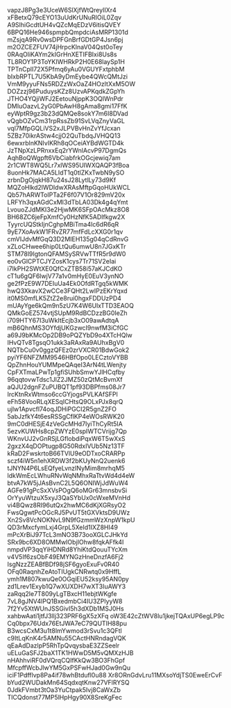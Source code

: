 vapzJ8Pg3e3UceW6SlXjfWtQreyIIXr4
xFBetxQ79cEYO13uUdKrUNuRIOiL0Zqv
A9SlhiGcdtUH4vQZcMqEDzV6itisQVEY
6BPQ16He946spmpbQmpdciAsMRP1301d
mZsjqA9Rv0wsDPFGnBrfGDtGP4Jsn6pj
m2OZCEZFUV74jHrpcKInaV04Qst0oTey
0RAqOliKAYm2kIGrHnXETIFBIxi8Us8s
TL8ROY1P3ToYKIWHRkP2H0E68laySp1H
TPTnCplI72X5Pfmq6yAu0VGUYFxtphbM
bIxbRPTL7U5KbA9yDmEybe4QWcQMtJzi
VmM9yyuFNs5RDZzWxOaZ4HOzItXxM5OW
DOZzzj96PuduysKZz8UzvAPKqdkZGpYh
JTHO4YQjiWFJ2EetouNjppK3OQIWnPdr
DMIuOazvL2yG0PbAwH8gAma8gmi17FfK
eyWptR9gz3b23dQMQe8sokY7m6I8DVad
vQgbOZvCm31rpRssZb91SvLVqZnyVaGL
vql7MfpGQLiVS2xJLPVBvHnZvYfJcxan
5ZBz70ikrAStw4cjjO2QuTbdqJVHQQ13
6ewxrblnKNIvIKRh8qOCeiAYBdWGTD4k
JzTNpXzLPRnxxEq2rYWnlAcvP97DgmQs
AqhBoQWgpft6VbCiabfrkOGcjewiq7am
2r1CWT8WQ5Lr7xlWS95UIWXQAQP3fBoa
8uonHk7MACA5LIdT1q0tlZKxTwbN9ySO
zrbnDgOjqkH87u24sJ28LytlLy73d9Kf
MQZoHlkd2lWDIdwXRAsMftpGqoHUkWCL
Qb57hARWToIPTa2F6f07V1Or829mV20x
LRFYh3qxAGdCxMI3dTbLA03Dk4g4qYmt
LvouoZJdMKI3e2HjwMK6SFpOAcMkz8O8
BH68ZC6jeFpXmfCy0HzNfK5ADIfkgw2X
TyyrcUQStkIjnCghpMBiTma4lc6dR6qR
9yE7XoAvkW1FRvZR77mfFdLcXXG0r1qv
cmVIJdvMfGqQ3D2MIEH135g04qCdRnvG
xZLoCHwee6hip0LtQu6umwU8n7JGxKTr
STM78l9IgtonQFAMSySRVwTTfR5r9dW0
eo0vGlCPTCJYZosK1cys7Tr71SV2eIai
i7IkPH2SWtXE0QfCxZTB58i57aKJCdKO
cT1u6gQF6lwjV77a1v0mHyE0EuV3ynNO
ge2fPzE9W7DEIuUa4Ek0OfdRTgq5kWMK
hwQ3XkavX2wCCe3FQHt2LwIPzEKrYqxd
it0MS0mfLK5ZtZ2e8rui0hgxFDDUzPD4
mUAyYge6kQm9n5zU7K4W6UlxTTD3EAOQ
QMkGoEZ574vtjSUpM9RdBCDzzBG0IeZh
i709HTY67I3uWkItEcjb3xO09awAdtqA
mB6QhnMS3OYfdjUKGzwcI9nwfM3iCfGC
a69J9bKMcOp2DB9oPQZYbD9o4XTcHQlw
IHvQTv8TgsqO1ukk3aRAxRa9AUhxBgV0
NQTbCu0v0ggzQFEz0zrVXCR01BdwGok2
pyiYF6NFZMM9546HBfOpo0LECztoVYBB
QpZhnHouYUMMpeQAqeI3ArN4tLWenjty
CpFXTmaLPwTp1gfiSUhbSmwYJlHCqfby
96qqtovwTdsc1JlZ2JMZ50zQtMcBvmXf
aQJU2dgnFZuPUBQT1pf93DBPfms08Jr7
IrcKtnRxWtmso6ccGYjogsPVLKAfSFPl
eFh58VooRLqXESqICHtsQ9OLxPJx8qrQ
ujlw1Apvcfl74oqJDHiPGCI2R5gnZ2FO
5abJzfkY4t6esRSSgCflKP4eWOsRWK20
9mC0dHESjE4zVeGcMHd7IyiThCyRt5IA
5ezvKUWHs8cpZWYzE0spIWTCVrijg7Qp
WKnvUJ2vGnRSjLGflobdiPqxW6T5wXxS
2gxzX4qDOPtugp8G50RdxIVUb5Nz13TF
kRaD2FwskrtoB66TVlU9eODTxoCRARPp
sczf4iW5n1ehXRDW3f2bKUyNnQ2uenk6
tJNYN4P6LsEQfyeLvnzINyMim8mrhqM5
ldkWmEcLWhuRNvWqNMhxRaTtvWd4d4eW
btvA7kW5jJAsBvnC2L5Q6ONIWjJdWuW4
AGFe91gPcSxXVsPOgQ6oMGr63mnsbvSi
OrYyuWtzuX5xyJ3QaSYbUx0cWxeMVnHd
vi4BQwz8RI96utQx2hwMC6dKjXGRsyO2
FwsQgwtPcOGcRJ5PvUT5tGXVktsD9UWz
Xn2Sv8VcNOKNvL9N9fGzmmWzXnpW1kpU
QD3rMxcfymLxj4GrpL5XeId1IXZ8HI49
mPcXrBiJ97TcL3mNO3B73ooXGLCJHkYd
SRx9bc6XD8OMMwIObjIOhw8fqkAFfk4I
nmpdVP3qqYiHDNRd8YhiKtdQouuTYcXm
v4V5If6zsObF49EMYNGzHneDnzfA6Fj2
IsgNzzZEABfBDf98jSF6gyoExuFv0R40
OFq0RaqnhZeAtoTIUgkCNRwtq0x9HffL
ymh1M807kwuQe0OGqiEU52ksy95AN0py
zd1Lrev1Exyb1Q7wXUXDH7wXT3IuAWY3
zaRqq2le7T809yLgTBxcH11ebjtWKgfe
7vL8gJNV4lPQ1BxedmbCi4IU3ZPlyyW8
7f2Yv5XtWUnJSSGivI5h3dXDb1MSJ0Hs
xahbwAati1jtfJ3llj323PRF6gX5zXFq
oW3E42cZtWV8lu1jkejTQAxUP6egLP9c
Cq0bpx76Udx76EtJWA7eC79QUTIH88pu
B3wcsCxM3u1t8lmYwmod3rSvu1c3QFtl
c9ItLqKnK4r5AMNu55CActHNRndagVQK
qEaAdDazlpP5RhTpQvqysbaE3ZZSeelr
uELuGaSFJ2baX1TK1HWwD5M5vQMXzHJB
nHAhhviRF0dVQrqCQIfKkQw3BO3FhGpf
MfcpffWcbJlwYM5GxPSFwHJad0Gw9nQu
iciF1Pdfflvp8Pa4if78whBtdufl0u88
Xr8ORnGdvLru11MXsoYdjTS0EweErCvF
bYud2WUDakMn64SqdxqtKnw27VFlRYSQ
0JdkFVmbt3tOa3YuCtpak5Ivj8CaWxZb
TICQdonst77MP5lHpHgy90X8SreKgFec
